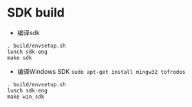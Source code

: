 # SDK build

- 编译sdk

```
. build/envsetup.sh
lunch sdk-eng
make sdk
```

- 编译Windows SDK
`sudo apt-get install mingw32 tofrodos`

```
. build/envsetup.sh
lunch sdk-eng
make win_sdk
```
